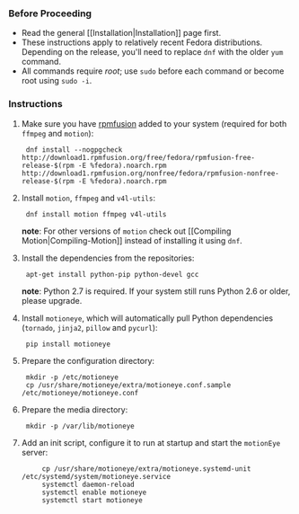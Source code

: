 ### Before Proceeding
* Read the general [[Installation|Installation]] page first.
* These instructions apply to relatively recent Fedora distributions. Depending on the release, you'll need to replace `dnf` with the older `yum` command.
* All commands require *root*; use `sudo` before each command or become root using `sudo -i`.

### Instructions

1. Make sure you have [rpmfusion](http://rpmfusion.org/) added to your system (required for both `ffmpeg` and `motion`):

        dnf install --nogpgcheck http://download1.rpmfusion.org/free/fedora/rpmfusion-free-release-$(rpm -E %fedora).noarch.rpm http://download1.rpmfusion.org/nonfree/fedora/rpmfusion-nonfree-release-$(rpm -E %fedora).noarch.rpm

2. Install `motion`, `ffmpeg` and `v4l-utils`:

        dnf install motion ffmpeg v4l-utils

    **note**: For other versions of `motion` check out [[Compiling Motion|Compiling-Motion]] instead of installing it using `dnf`.

3. Install the dependencies from the repositories:

        apt-get install python-pip python-devel gcc

    **note**: Python 2.7 is required. If your system still runs Python 2.6 or older, please upgrade.

4. Install `motioneye`, which will automatically pull Python dependencies (`tornado`, `jinja2`, `pillow` and `pycurl`):

        pip install motioneye

5. Prepare the configuration directory:

        mkdir -p /etc/motioneye
        cp /usr/share/motioneye/extra/motioneye.conf.sample /etc/motioneye/motioneye.conf

6. Prepare the media directory:

        mkdir -p /var/lib/motioneye

7. Add an init script, configure it to run at startup and start the `motionEye` server:

            cp /usr/share/motioneye/extra/motioneye.systemd-unit /etc/systemd/system/motioneye.service
            systemctl daemon-reload
            systemctl enable motioneye
            systemctl start motioneye